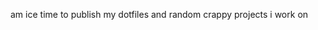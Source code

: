 am ice
time to publish my dotfiles and random crappy projects i work on

<!---
unrealiceyou/unrealiceyou is a ✨ special ✨ repository because its `README.md` (this file) appears on your GitHub profile.
You can click the Preview link to take a look at your changes.
--->
